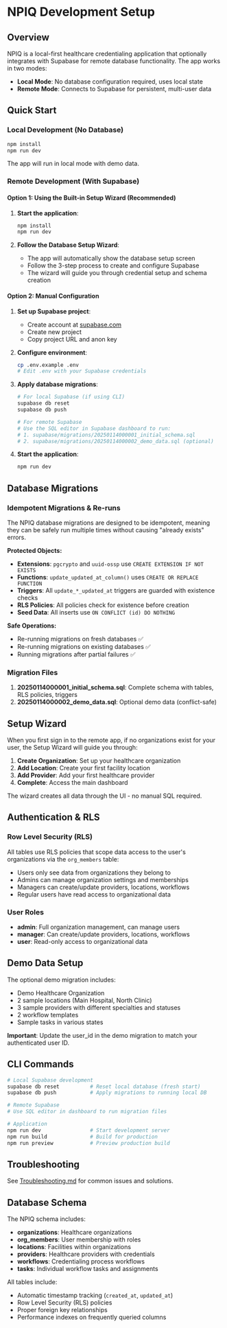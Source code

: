 # NPIQ Development Setup

## Overview

NPIQ is a local-first healthcare credentialing application that optionally integrates with Supabase for remote database functionality. The app works in two modes:

- **Local Mode**: No database configuration required, uses local state
- **Remote Mode**: Connects to Supabase for persistent, multi-user data

## Quick Start

### Local Development (No Database)
```bash
npm install
npm run dev
```
The app will run in local mode with demo data.

### Remote Development (With Supabase)

#### Option 1: Using the Built-in Setup Wizard (Recommended)
1. **Start the application**:
   ```bash
   npm install
   npm run dev
   ```

2. **Follow the Database Setup Wizard**:
   - The app will automatically show the database setup screen
   - Follow the 3-step process to create and configure Supabase
   - The wizard will guide you through credential setup and schema creation

#### Option 2: Manual Configuration
1. **Set up Supabase project**:
   - Create account at [supabase.com](https://supabase.com)
   - Create new project
   - Copy project URL and anon key

2. **Configure environment**:
   ```bash
   cp .env.example .env
   # Edit .env with your Supabase credentials
   ```

3. **Apply database migrations**:
   ```bash
   # For local Supabase (if using CLI)
   supabase db reset
   supabase db push
   
   # For remote Supabase
   # Use the SQL editor in Supabase dashboard to run:
   # 1. supabase/migrations/20250114000001_initial_schema.sql
   # 2. supabase/migrations/20250114000002_demo_data.sql (optional)
   ```

4. **Start the application**:
   ```bash
   npm run dev
   ```

## Database Migrations

### Idempotent Migrations & Re-runs

The NPIQ database migrations are designed to be idempotent, meaning they can be safely run multiple times without causing "already exists" errors.

**Protected Objects:**
- **Extensions**: `pgcrypto` and `uuid-ossp` use `CREATE EXTENSION IF NOT EXISTS`
- **Functions**: `update_updated_at_column()` uses `CREATE OR REPLACE FUNCTION`
- **Triggers**: All `update_*_updated_at` triggers are guarded with existence checks
- **RLS Policies**: All policies check for existence before creation
- **Seed Data**: All inserts use `ON CONFLICT (id) DO NOTHING`

**Safe Operations:**
- Re-running migrations on fresh databases ✅
- Re-running migrations on existing databases ✅
- Running migrations after partial failures ✅

### Migration Files

1. **20250114000001_initial_schema.sql**: Complete schema with tables, RLS policies, triggers
2. **20250114000002_demo_data.sql**: Optional demo data (conflict-safe)

## Setup Wizard

When you first sign in to the remote app, if no organizations exist for your user, the Setup Wizard will guide you through:

1. **Create Organization**: Set up your healthcare organization
2. **Add Location**: Create your first facility location  
3. **Add Provider**: Add your first healthcare provider
4. **Complete**: Access the main dashboard

The wizard creates all data through the UI - no manual SQL required.

## Authentication & RLS

### Row Level Security (RLS)

All tables use RLS policies that scope data access to the user's organizations via the `org_members` table:

- Users only see data from organizations they belong to
- Admins can manage organization settings and memberships
- Managers can create/update providers, locations, workflows
- Regular users have read access to organizational data

### User Roles

- **admin**: Full organization management, can manage users
- **manager**: Can create/update providers, locations, workflows  
- **user**: Read-only access to organizational data

## Demo Data Setup

The optional demo migration includes:
- Demo Healthcare Organization
- 2 sample locations (Main Hospital, North Clinic)
- 3 sample providers with different specialties and statuses
- 2 workflow templates
- Sample tasks in various states

**Important**: Update the user_id in the demo migration to match your authenticated user ID.

## CLI Commands

```bash
# Local Supabase development
supabase db reset          # Reset local database (fresh start)
supabase db push           # Apply migrations to running local DB

# Remote Supabase
# Use SQL editor in dashboard to run migration files

# Application
npm run dev                # Start development server
npm run build              # Build for production
npm run preview            # Preview production build
```

## Troubleshooting

See [Troubleshooting.md](./Troubleshooting.md) for common issues and solutions.

## Database Schema

The NPIQ schema includes:
- **organizations**: Healthcare organizations
- **org_members**: User membership with roles
- **locations**: Facilities within organizations  
- **providers**: Healthcare providers with credentials
- **workflows**: Credentialing process workflows
- **tasks**: Individual workflow tasks and assignments

All tables include:
- Automatic timestamp tracking (`created_at`, `updated_at`)
- Row Level Security (RLS) policies
- Proper foreign key relationships
- Performance indexes on frequently queried columns